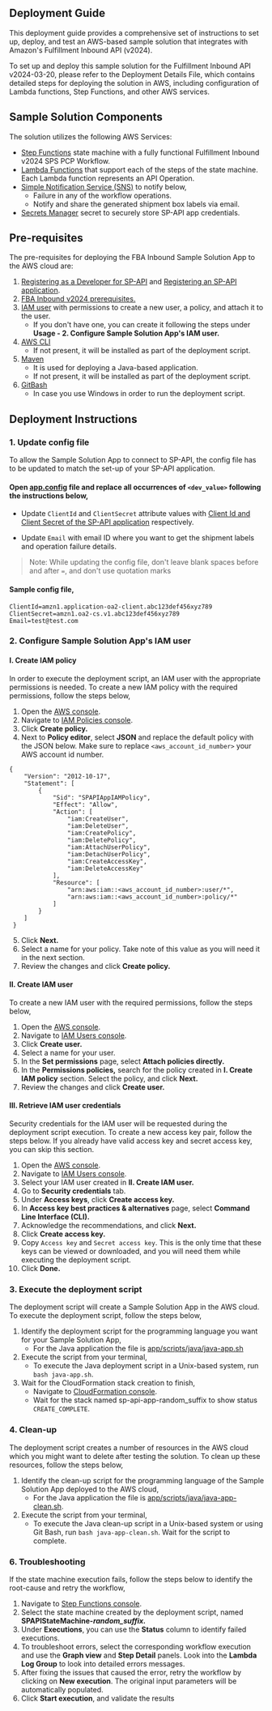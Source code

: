 ## Deployment Guide

This deployment guide provides a comprehensive set of instructions to set up, deploy, and test an AWS-based sample
solution that integrates with Amazon's Fulfillment Inbound API (v2024).

To set up and deploy this sample solution for the Fulfillment Inbound API v2024-03-20, please refer to the Deployment
Details File, which contains detailed steps for deploying the solution in AWS, including configuration of
Lambda functions, Step Functions, and other AWS services.

## Sample Solution Components

The solution utilizes the following AWS Services:

* [Step Functions](https://aws.amazon.com/step-functions/) state machine with a fully functional Fulfillment Inbound
  v2024 SPS PCP Workflow.
* [Lambda Functions](https://aws.amazon.com/lambda/) that support each of the steps of the state machine. Each Lambda
  function represents an API Operation.
* [Simple Notification Service (SNS)](https://aws.amazon.com/sns/) to notify below,
    * Failure in any of the workflow operations.
    * Notify and share the generated shipment box labels via email.
* [Secrets Manager](https://aws.amazon.com/secrets-manager/) secret to securely store SP-API app credentials.

## Pre-requisites

The pre-requisites for deploying the FBA Inbound Sample Solution App to the AWS cloud are:

1. [Registering as a Developer for SP-API](https://developer-docs.amazon.com/sp-api/docs/registering-as-a-developer)
   and [Registering an SP-API application](https://developer-docs.amazon.com/sp-api/docs/registering-your-application).
2. [FBA Inbound v2024 prerequisites.](https://developer-docs.amazon.com/sp-api/docs/fulfillment-inbound-api-v2024-03-20-use-case-guide#prerequisites)
3. [IAM user](https://docs.aws.amazon.com/IAM/latest/UserGuide/id_users.html) with permissions to create a new user, a
   policy, and attach it to the user.
    * If you don't have one, you can create it following the steps under **Usage - 2. Configure Sample Solution App's
      IAM user.**
4. [AWS CLI](https://aws.amazon.com/cli/)
    * If not present, it will be installed as part of the deployment script.
5. [Maven](https://maven.apache.org/)
    * It is used for deploying a Java-based application.
    * If not present, it will be installed as part of the deployment script.
6. [GitBash](https://git-scm.com/download/win)
    * In case you use Windows in order to run the deployment script.

## Deployment Instructions

### 1. Update config file

To allow the Sample Solution App to connect to SP-API, the config file has to be updated to match the set-up of your
SP-API application.

#### Open [app.config](app/app.config) file and replace all occurrences of `<dev_value>` following the instructions below,

* Update `ClientId` and `ClientSecret` attribute values with
  [Client Id and Client Secret of the SP-API application](https://developer-docs.amazon.com/sp-api/docs/viewing-your-application-information-and-credentials)
  respectively.

* Update `Email` with email ID where you want to get the shipment labels and operation failure details.

> Note: While updating the config file, don't leave blank spaces before and after `=`, and don't use quotation marks

#### Sample config file,

```
ClientId=amzn1.application-oa2-client.abc123def456xyz789
ClientSecret=amzn1.oa2-cs.v1.abc123def456xyz789
Email=test@test.com
```

### 2. Configure Sample Solution App's IAM user

#### I. Create IAM policy

In order to execute the deployment script, an IAM user with the appropriate permissions is needed. To create a new IAM
policy with the required permissions, follow the steps below,

1. Open the [AWS console](https://us-east-1.console.aws.amazon.com/console/home?region=us-east-1).
2. Navigate to [IAM Policies console](https://us-east-1.console.aws.amazon.com/iamv2/home#/policies).
3. Click **Create policy.**
4. Next to **Policy editor**, select **JSON** and replace the default policy with the JSON below. Make sure to
   replace `<aws_account_id_number>` your AWS account id number.

```
{
    "Version": "2012-10-17",
    "Statement": [
        {
            "Sid": "SPAPIAppIAMPolicy",
            "Effect": "Allow",
            "Action": [
                "iam:CreateUser",
                "iam:DeleteUser",
                "iam:CreatePolicy",
                "iam:DeletePolicy",
                "iam:AttachUserPolicy",
                "iam:DetachUserPolicy",
                "iam:CreateAccessKey",
                "iam:DeleteAccessKey"
            ],
            "Resource": [
                "arn:aws:iam::<aws_account_id_number>:user/*",
                "arn:aws:iam::<aws_account_id_number>:policy/*"
            ]
        }
    ]
 }
```

5. Click **Next.**
6. Select a name for your policy. Take note of this value as you will need it in the next section.
7. Review the changes and click **Create policy.**

#### II. Create IAM user

To create a new IAM user with the required permissions, follow the steps below,

1. Open the [AWS console](https://us-east-1.console.aws.amazon.com/console/home?region=us-east-1).
2. Navigate to [IAM Users console](https://us-east-1.console.aws.amazon.com/iamv2/home?region=us-east-1#/users).
3. Click **Create user.**
4. Select a name for your user.
5. In the **Set permissions** page, select **Attach policies directly.**
6. In the **Permissions policies,** search for the policy created in **I. Create IAM policy** section. Select the
   policy, and click **Next.**
7. Review the changes and click **Create user.**

#### III. Retrieve IAM user credentials

Security credentials for the IAM user will be requested during the deployment script execution. To create a new access
key pair, follow the steps below.
If you already have valid access key and secret access key, you can skip this section.

1. Open the [AWS console](https://us-east-1.console.aws.amazon.com/console/home?region=us-east-1).
2. Navigate to [IAM Users console](https://us-east-1.console.aws.amazon.com/iamv2/home?region=us-east-1#/users).
3. Select your IAM user created in **II. Create IAM user.**
4. Go to **Security credentials** tab.
5. Under **Access keys**, click **Create access key.**
6. In **Access key best practices & alternatives** page, select **Command Line Interface (CLI).**
7. Acknowledge the recommendations, and click **Next.**
8. Click **Create access key.**
9. Copy `Access key` and `Secret access key`. This is the only time that these keys can be viewed or downloaded, and you
   will need them while executing the deployment script.
10. Click **Done.**

### 3. Execute the deployment script

The deployment script will create a Sample Solution App in the AWS cloud. To execute the deployment script, follow the
steps below,

1. Identify the deployment script for the programming language you want for your Sample Solution App,
    * For the Java application the file is [app/scripts/java/java-app.sh](app/scripts/java/java-app.sh)
2. Execute the script from your terminal,
    * To execute the Java deployment script in a Unix-based system, run `bash java-app.sh`.
3. Wait for the CloudFormation stack creation to finish,
    * Navigate
      to [CloudFormation console](https://us-east-1.console.aws.amazon.com/cloudformation/home?region=us-east-1#/stacks?filteringText=&filteringStatus=active&viewNested=true).
    * Wait for the stack named sp-api-app-random_suffix to show status `CREATE_COMPLETE`.

### 4. Clean-up

The deployment script creates a number of resources in the AWS cloud which you might want to delete after testing the
solution. To clean up these resources, follow the steps below,

1. Identify the clean-up script for the programming language of the Sample Solution App deployed to the AWS cloud,
    * For the Java application the file is [app/scripts/java/java-app-clean.sh](app/scripts/java/java-app-clean.sh).
2. Execute the script from your terminal,
    * To execute the Java clean-up script in a Unix-based system or using Git Bash, run `bash java-app-clean.sh`. Wait
      for the script to complete.

### 6. Troubleshooting

If the state machine execution fails, follow the steps below to identify the root-cause and retry the workflow,

1. Navigate to [Step Functions console](https://console.aws.amazon.com/states/home).
2. Select the state machine created by the deployment script, named **SPAPIStateMachine-*random_suffix.***
3. Under **Executions**, you can use the **Status** column to identify failed executions.
4. To troubleshoot errors, select the corresponding workflow execution and use the **Graph view** and **Step Detail**
   panels. Look into the **Lambda Log Group** to look into detailed errors messages.
5. After fixing the issues that caused the error, retry the workflow by clicking on **New execution**. The original
   input parameters will be automatically populated.
6. Click **Start execution**, and validate the results
